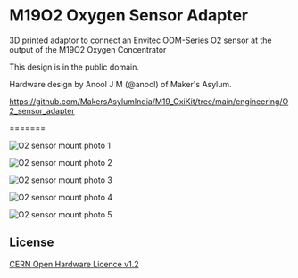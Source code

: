 # M19O2 Oxygen Sensor Adapter

  3D printed adaptor to connect an Envitec OOM-Series O2 sensor at the output of the M19O2 Oxygen Concentrator
  
  This design is in the public domain.

  Hardware design by Anool J M (@anool) of Maker's Asylum.

  https://github.com/MakersAsylumIndia/M19_OxiKit/tree/main/engineering/O2_sensor_adapter

=======

![O2 sensor mount photo 1](https://github.com/MakersAsylumIndia/M19_OxiKit/blob/main/engineering/O2_sensor_adapter/photos/OOM_T_joint_01.png)

![O2 sensor mount photo 2](https://github.com/MakersAsylumIndia/M19_OxiKit/blob/main/engineering/O2_sensor_adapter/photos/OOM_T_joint_02.png)

![O2 sensor mount photo 3](https://github.com/MakersAsylumIndia/M19_OxiKit/blob/main/engineering/O2_sensor_adapter/photos/OOM_T_joint_03.png)

![O2 sensor mount photo 4](https://github.com/MakersAsylumIndia/M19_OxiKit/blob/main/engineering/O2_sensor_adapter/photos/OOM_T_joint_04.png)

![O2 sensor mount photo 5](https://github.com/MakersAsylumIndia/M19_OxiKit/blob/main/engineering/O2_sensor_adapter/photos/OOM_T_joint_05.jpg)

License
-------
[CERN Open Hardware Licence v1.2 ]

[CERN Open Hardware Licence v1.2 ]:http://www.ohwr.org/attachments/2388/cern_ohl_v_1_2.txt
